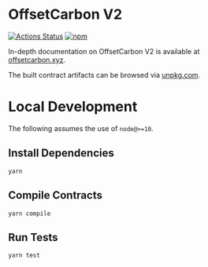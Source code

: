 # OffsetCarbon V2

[![Actions Status](https://github.com/offset-labs/uniswap-v2-periphery/workflows/CI/badge.svg)](https://github.com/offset-labs/v2-periphery/actions)
[![npm](https://img.shields.io/npm/v/@offsetcarbon/v2-periphery?style=flat-square)](https://npmjs.com/package/@uniswap/v2-periphery)

In-depth documentation on OffsetCarbon V2 is available at [offsetcarbon.xyz](https://uniswap.org/docs).

The built contract artifacts can be browsed via [unpkg.com](https://unpkg.com/browse/@offsetcarbon/v2-periphery@latest/).

# Local Development

The following assumes the use of `node@>=10`.

## Install Dependencies

`yarn`

## Compile Contracts

`yarn compile`

## Run Tests

`yarn test`

